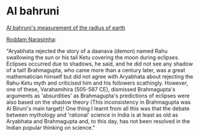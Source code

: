 # Al bahruni
[Al bahruni's measurement of the radius of earth](https://owlcation.com/stem/How-to-Determin-the-Radius-of-the-Earth-Al-Birunis-Classic-Experiment)

[Roddam Narasimha](https://www.rediff.com/news/interview/why-and-how-did-science-in-india-stagnate/20150814.htm):

"Aryabhata rejected the story of a daanava (demon) named Rahu swallowing the sun or his tail Ketu covering the moon during eclipses. Eclipses occurred due to shadows, he said, and he did not see any shadow of a tail!
Brahmagupta, who came more than a century later, was a great mathematician himself but did not agree with Aryabhata about rejecting the Rahu-Ketu myth and criticised him and his followers scathingly.
However, one of these, Varahamihira (505-587 CE), dismissed Brahmagupta's arguments as 'absurdities' as Brahmagupta's predictions of eclipses were also based on the shadow theory (This inconsistency in Brahmagupta was Al Biruni's main target)!
One thing I learnt from all this was that the debate between mythology and 'rational' science in India is at least as old as Aryabhata and Brahmagupta and, to this day, has not been resolved in the Indian popular thinking on science."

